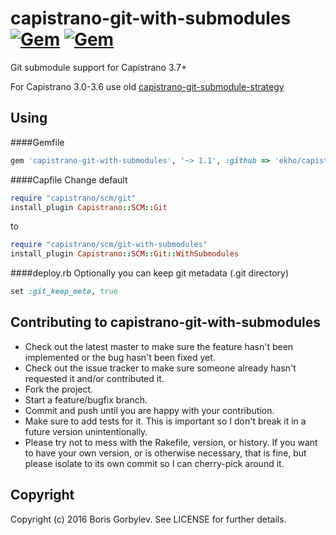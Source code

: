 # capistrano-git-with-submodules [![Gem](https://img.shields.io/gem/v/capistrano-git-with-submodules.svg?maxAge=2592000)](https://rubygems.org/gems/capistrano-git-with-submodules) [![Gem](https://img.shields.io/gem/dt/capistrano-git-with-submodules.svg?maxAge=2592000)](https://rubygems.org/gems/capistrano-git-with-submodules)

Git submodule support for Capistrano 3.7+

For Capistrano 3.0-3.6 use old [capistrano-git-submodule-strategy](https://github.com/ekho/capistrano-git-submodule-strategy)

## Using

####Gemfile
```ruby
gem 'capistrano-git-with-submodules', '~> 1.1', :github => 'ekho/capistrano-git-with-submodules'
```

####Capfile
Change default
```ruby
require "capistrano/scm/git"
install_plugin Capistrano::SCM::Git
```
to
```ruby
require "capistrano/scm/git-with-submodules"
install_plugin Capistrano::SCM::Git::WithSubmodules
```

####deploy.rb
Optionally you can keep git metadata (.git directory)
```ruby
set :git_keep_meta, true
```

## Contributing to capistrano-git-with-submodules

* Check out the latest master to make sure the feature hasn't been implemented or the bug hasn't been fixed yet.
* Check out the issue tracker to make sure someone already hasn't requested it and/or contributed it.
* Fork the project.
* Start a feature/bugfix branch.
* Commit and push until you are happy with your contribution.
* Make sure to add tests for it. This is important so I don't break it in a future version unintentionally.
* Please try not to mess with the Rakefile, version, or history. If you want to have your own version, or is otherwise necessary, that is fine, but please isolate to its own commit so I can cherry-pick around it.

## Copyright

Copyright (c) 2016 Boris Gorbylev. See LICENSE for further details.

